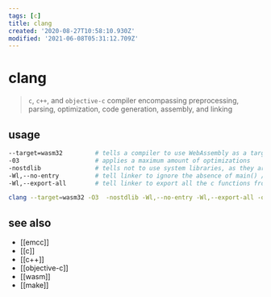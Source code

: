 ```yaml
---
tags: [c]
title: clang
created: '2020-08-27T10:58:10.930Z'
modified: '2021-06-08T05:31:12.709Z'
---
```


# clang

> `c`, `c++`, and `objective-c` compiler encompassing preprocessing, parsing, optimization, code generation, assembly, and linking

## usage

```sh
--target=wasm32         # tells a compiler to use WebAssembly as a target for compilation.
-03                     # applies a maximum amount of optimizations
-nostdlib               # tells not to use system libraries, as they are useless in the context of a browser.
-Wl,--no-entry          # tell linker to ignore the absence of main() /no entry function
-Wl,--export-all        # tell linker to export all the c functions from the webassembly module 
```

```sh
clang --target=wasm32 -O3  -nostdlib -Wl,--no-entry -Wl,--export-all -o FILE.wasm FILE.c
```

## see also
- [[emcc]]
- [[c]]
- [[c++]]
- [[objective-c]]
- [[wasm]]
- [[make]]
